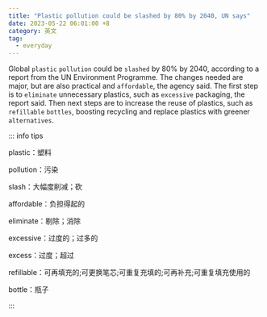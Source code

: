 ```yaml
---
title: "Plastic pollution could be slashed by 80% by 2040, UN says"
date: 2023-05-22 06:01:00 +8
category: 英文
tag:
  - everyday
---
```


Global `plastic` `pollution` could be `slashed` by 80% by 2040, according to a report from the UN Environment Programme. The changes needed are major, but are also practical and `affordable`, the agency said. The first step is to `eliminate` unnecessary plastics, such as `excessive` packaging, the report said. Then next steps are to increase the reuse of plastics, such as `refillable` `bottles`, boosting recycling and replace plastics with greener `alternatives`.

::: info tips

plastic：塑料

pollution：污染

slash：大幅度削减；砍

affordable：负担得起的

eliminate：剔除；消除

excessive：过度的；过多的

excess：过度；超过

refillable：可再填充的;可更换笔芯;可重复充填的;可再补充;可重复填充使用的

bottle：瓶子

:::
